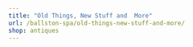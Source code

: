 ```yaml
---
title: "Old Things, New Stuff and  More"
url: /ballston-spa/old-things-new-stuff-and-more/
shop: antiques
---
```

